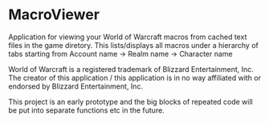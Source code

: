 # MacroViewer
Application for viewing your World of Warcraft macros from cached text files in the game diretory.
This lists/displays all macros under a hierarchy of tabs starting from Account name -> Realm name -> Character name

World of Warcraft is a registered trademark of Blizzard Entertainment, Inc.
The creator of this application / this application is in no way affiliated with or endorsed by Blizzard Entertainment, Inc.

This project is an early prototype and the big blocks of repeated code will be put into separate functions etc in the future.